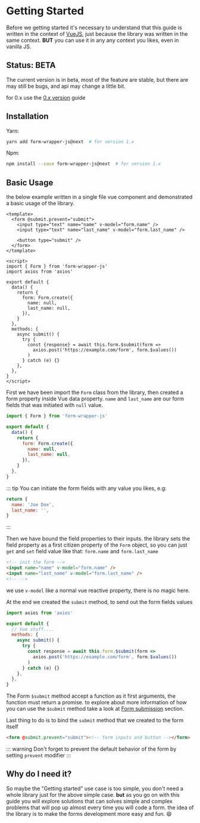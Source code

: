 # Getting Started

Before we getting started it's necessary to understand that this guide is written in the context of [VueJS](https://vuejs.org/),
just because the library was written in the same context.
**BUT** you can use it in any any context you likes, even in vanilla JS.

## Status: BETA

The current version is in beta, most of the feature are stable, but there are may still be bugs, and api may change a little bit.

for 0.x use the [0.x version](/0.x/guide) guide


## Installation

Yarn:

```bash
yarn add form-wrapper-js@next  # for version 1.x
```

Npm:

```bash
npm install --save form-wrapper-js@next  # for version 1.x 
```

## Basic Usage

the below example written in a single file vue component and demonstrated a basic usage of the library.

```vue
<template>
  <form @submit.prevent="submit">
    <input type="text" name="name" v-model="form.name" />
    <input type="text" name="last_name" v-model="form.last_name" />

    <button type="submit" />
  </form>
</template>

<script>
import { Form } from 'form-wrapper-js'
import axios from 'axios'

export default {
  data() {
    return {
      form: Form.create({
        name: null,
        last_name: null,
      }),
    }
  },
  methods: {
    async submit() {
      try {
        const {response} = await this.form.$submit(form =>
          axios.post('https://example.com/form', form.$values())
        )
      } catch (e) {}
    },
  },
}
</script>
```

First we have been import the `Form` class from the library, then created a form property inside Vue data property. `name` and `last_name`
are our form fields that was initiated with `null` value.

```js
import { Form } from 'form-wrapper-js'

export default {
  data() {
    return {
      form: Form.create({
        name: null,
        last_name: null,
      }),
    }
  },
}
```

::: tip
You can initiate the form fields with any value you likes, e.g:

```js
return {
  name: 'Joe Doe',
  last_name: '',
}
```

:::

Then we have bound the field properties to their inputs. the library sets the field property as a first citizen property of the
`Form` object, so you can just `get` and `set` field value like that: `form.name` and `form.last_name`

```html
<!-- init the form -->
<input name="name" v-model="form.name" />
<input name="last_name" v-model="form.last_name" />
<!-- -->
```

we use `v-model` like a normal vue reactive property, there is no magic here.

At the end we created the `submit` method, to send out the form fields values

```js
import axios from 'axios'

export default {
  // Vue stuff....
  methods: {
    async submit() {
      try {
        const response = await this.form.$submit(form =>
          axios.post('https://example.com/form', form.$values())
        )
      } catch (e) {}
    },
  },
}
```

The Form `$submit` method accept a function as it first arguments, the function must return a promise. to explore about more information of
how you can use the `$submit` method take a look at [Form submission](/guide/form-submission.md) section.

Last thing to do is to bind the `submit` method that we created to the form itself

```html
<form @submit.prevent="submit"><!-- form inputs and button --></form>
```

::: warning
Don't forget to prevent the default behavior of the form by setting `prevent` modifier
:::

## Why do I need it?

So maybe the "Getting started" use case is too simple, you don't need a whole library just for the above simple case. **but** as you go on with this
guide you will explore solutions that can solves simple and complex problems that will pop up almost every time you will code a form. 
the idea of the library is to make the forms development more easy and fun. :smile:
